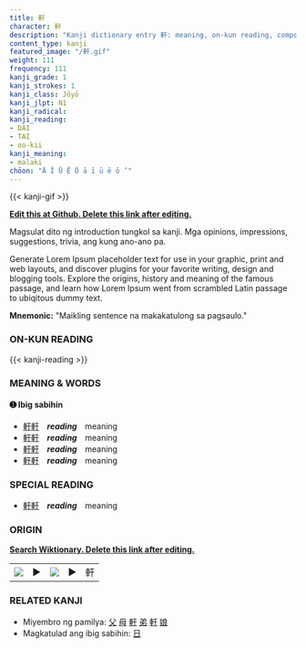 ```yaml
---
title: 軒
character: 軒
description: "Kanji dictionary entry 軒: meaning, on-kun reading, compounds, origin, related kanji"
content_type: kanji
featured_image: "/軒.gif"
weight: 111
frequency: 111
kanji_grade: 1
kanji_strokes: 1
kanji_class: Jōyō
kanji_jlpt: N1
kanji_radical: 
kanji_reading: 
- DAI
- TAI
- oo-kii
kanji_meaning:
- malaki
chōon: "Ā Ī Ū Ē Ō ā ī ū ē ō ’"
---
```

[//]: # (Don't edit the line below. Kanji animated GIF code is automatically generated.)
{{< kanji-gif >}}

[//]: # (Edit below this line.)

**[Edit this at Github. Delete this link after editing.](https://github.com/tim0g/tim/tree/main/content/kanji/軒/index.md)**

Magsulat dito ng introduction tungkol sa kanji. Mga opinions, impressions, suggestions, trivia, ang kung ano-ano pa.

Generate Lorem Ipsum placeholder text for use in your graphic, print and web layouts, and discover plugins for your favorite writing, design and blogging tools. Explore the origins, history and meaning of the famous passage, and learn how Lorem Ipsum went from scrambled Latin passage to ubiqitous dummy text.
 
**Mnemonic:** "Maikling sentence na makakatulong sa pagsaulo."

### ON-KUN READING

[//]: # (Don't edit the line below. ON-KUN READING code is automatically generated.)
{{< kanji-reading >}}

### MEANING & WORDS

#### ➊ **Ibig sabihin**
  - [軒](../軒)[軒](../軒)　***reading***　meaning
  - [軒](../軒)[軒](../軒)　***reading***　meaning
  - [軒](../軒)[軒](../軒)　***reading***　meaning
  - [軒](../軒)[軒](../軒)　***reading***　meaning

### SPECIAL READING
  - [軒](../軒)[軒](../軒)　***reading***　meaning

### ORIGIN

**[Search Wiktionary. Delete this link after editing.](https://wiktionary.org/wiki/軒)**
<table class="kanji-table"><tr><td>
<img src="60px-軒-bronze.svg.png">
</td><td>▶</td><td>
<img src="60px-軒-oracle.svg.png">
</td><td>▶</td>
<td class="kanji-origin">軒</td>
</tr></table>

### RELATED KANJI
- Miyembro ng pamilya: [父](../父) [母](../母) [軒](../軒) [弟](../弟) [軒](../軒) [娘](../娘)
- Magkatulad ang ibig sabihin: [日](../日)
